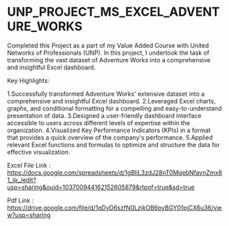 # UNP_PROJECT_MS_EXCEL_ADVENTURE_WORKS

Completed this Project as a part of my Value Added Course with United Networks of Professionals (UNP). In this project, I undertook the task of transforming the vast dataset of Adventure Works into a comprehensive and insightful Excel dashboard.

Key Highlights:

1.Successfully transformed Adventure Works' extensive dataset into a comprehensive and insightful Excel dashboard.
2.Leveraged Excel charts, graphs, and conditional formatting for a compelling and easy-to-understand presentation of data.
3.Designed a user-friendly dashboard interface accessible to users across different levels of expertise within the organization.
4.Visualized Key Performance Indicators (KPIs) in a format that provides a quick overview of the company's performance.
5.Applied relevant Excel functions and formulas to optimize and structure the data for effective visualization.

Excel File Link : https://docs.google.com/spreadsheets/d/1gBliL3zdJ28nT0MqebNfavnZmx81_lp_/edit?usp=sharing&ouid=103700944162152605879&rtpof=true&sd=true

Pdf Link : https://drive.google.com/file/d/1qDyD6szfN0LzikOB6pyBGY01pjCX6u36/view?usp=sharing

